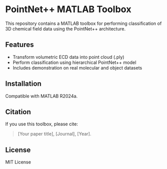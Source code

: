# PointNet++ MATLAB Toolbox

This repository contains a MATLAB toolbox for performing classification of 3D chemical field data using the PointNet++ architecture.

## Features
- Transform volumetric ECD data into point cloud (.ply)
- Perform classification using hierarchical PointNet++ model
- Includes demonstration on real molecular and object datasets

## Installation
Compatible with MATLAB R2024a.

## Citation
If you use this toolbox, please cite:
> [Your paper title], [Journal], [Year].

## License
MIT License